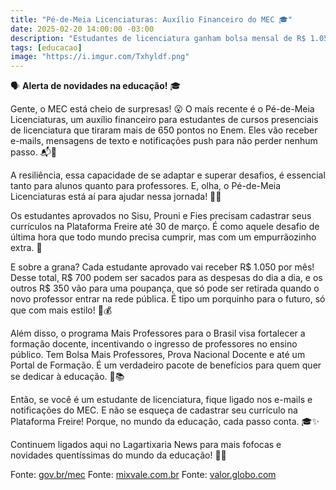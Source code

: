 ```yaml
---
title: "Pé-de-Meia Licenciaturas: Auxílio Financeiro do MEC 🎓"
date: 2025-02-20 14:00:00 -03:00
description: "Estudantes de licenciatura ganham bolsa mensal de R$ 1.050 do MEC. Fique ligado nas notificações e cadastre seu currículo! 💼✨"
tags: [educacao]
image: "https://i.imgur.com/Txhyldf.png"
---
```


🗣️ **Alerta de novidades na educação!** 🎓

Gente, o MEC está cheio de surpresas! 😮 O mais recente é o Pé-de-Meia Licenciaturas, um auxílio financeiro para estudantes de cursos presenciais de licenciatura que tiraram mais de 650 pontos no Enem. Eles vão receber e-mails, mensagens de texto e notificações push para não perder nenhum passo. 📬📱

A resiliência, essa capacidade de se adaptar e superar desafios, é essencial tanto para alunos quanto para professores. E, olha, o Pé-de-Meia Licenciaturas está aí para ajudar nessa jornada! 💪✨

Os estudantes aprovados no Sisu, Prouni e Fies precisam cadastrar seus currículos na Plataforma Freire até 30 de março. É como aquele desafio de última hora que todo mundo precisa cumprir, mas com um empurrãozinho extra. 🚀

E sobre a grana? Cada estudante aprovado vai receber R$ 1.050 por mês! Desse total, R$ 700 podem ser sacados para as despesas do dia a dia, e os outros R$ 350 vão para uma poupança, que só pode ser retirada quando o novo professor entrar na rede pública. É tipo um porquinho para o futuro, só que com mais estilo! 🐷💰

Além disso, o programa Mais Professores para o Brasil visa fortalecer a formação docente, incentivando o ingresso de professores no ensino público. Tem Bolsa Mais Professores, Prova Nacional Docente e até um Portal de Formação. É um verdadeiro pacote de benefícios para quem quer se dedicar à educação. 🎁📚

Então, se você é um estudante de licenciatura, fique ligado nos e-mails e notificações do MEC. E não se esqueça de cadastrar seu currículo na Plataforma Freire! Porque, no mundo da educação, cada passo conta. 🎓✨

Continuem ligados aqui no Lagartixaria News para mais fofocas e novidades quentíssimas do mundo da educação! 🦎🔥

Fonte: [gov.br/mec](https://www.gov.br/mec/pt-br/assuntos/noticias/2025/fevereiro/mec-fara-contato-com-elegiveis-ao-pe-de-meia-licenciaturas)
Fonte: [mixvale.com.br](https://www.mixvale.com.br/2025/02/19/pe-de-meia-2025-amplia-pagamentos-e-incentivos-para-estudantes-da-eja/)
Fonte: [valor.globo.com](https://valor.globo.com/politica/noticia/2025/02/20/lula-espera-comecar-a-reverter-situacao-desfavoravel-com-parcela-de-r-1-mil-do-pe-de-meia.ghtml)
